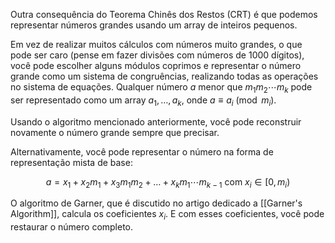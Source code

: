 Outra consequência do Teorema Chinês dos Restos (CRT) é que podemos representar números grandes usando um array de inteiros pequenos.

Em vez de realizar muitos cálculos com números muito grandes, o que pode ser caro (pense em fazer divisões com números de 1000 dígitos), você pode escolher alguns módulos coprimos e representar o número grande como um sistema de congruências, realizando todas as operações no sistema de equações. Qualquer número $a$ menor que $m_1 m_2 \cdots m_k$ pode ser representado como um array $a_1, \ldots, a_k$, onde $a \equiv a_i \pmod{m_i}$.

Usando o algoritmo mencionado anteriormente, você pode reconstruir novamente o número grande sempre que precisar.

Alternativamente, você pode representar o número na forma de representação mista de base:

$$a = x_1 + x_2 m_1 + x_3 m_1 m_2 + \ldots + x_k m_1 \cdots m_{k-1} \text{ com } x_i \in [0, m_i)$$

O algoritmo de Garner, que é discutido no artigo dedicado a [[Garner's Algorithm]], calcula os coeficientes $x_i$. E com esses coeficientes, você pode restaurar o número completo.